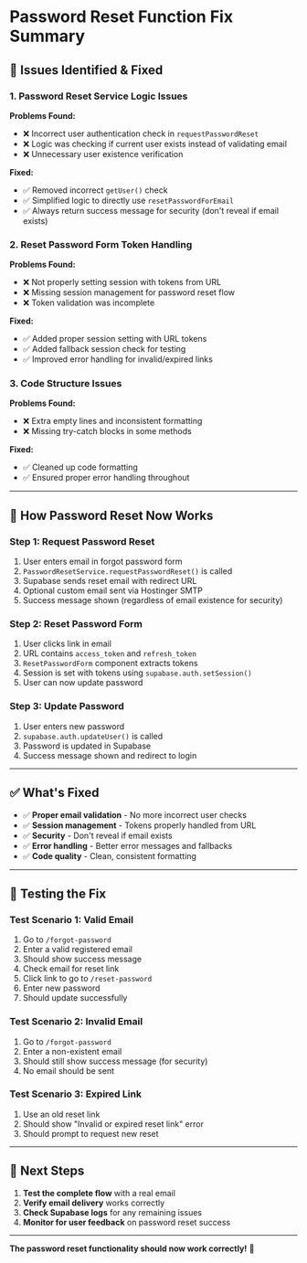 # Password Reset Function Fix Summary

## 🚨 Issues Identified & Fixed

### **1. Password Reset Service Logic Issues**

**Problems Found:**
- ❌ Incorrect user authentication check in `requestPasswordReset`
- ❌ Logic was checking if current user exists instead of validating email
- ❌ Unnecessary user existence verification

**Fixed:**
- ✅ Removed incorrect `getUser()` check
- ✅ Simplified logic to directly use `resetPasswordForEmail`
- ✅ Always return success message for security (don't reveal if email exists)

### **2. Reset Password Form Token Handling**

**Problems Found:**
- ❌ Not properly setting session with tokens from URL
- ❌ Missing session management for password reset flow
- ❌ Token validation was incomplete

**Fixed:**
- ✅ Added proper session setting with URL tokens
- ✅ Added fallback session check for testing
- ✅ Improved error handling for invalid/expired links

### **3. Code Structure Issues**

**Problems Found:**
- ❌ Extra empty lines and inconsistent formatting
- ❌ Missing try-catch blocks in some methods

**Fixed:**
- ✅ Cleaned up code formatting
- ✅ Ensured proper error handling throughout

---

## 🔧 **How Password Reset Now Works**

### **Step 1: Request Password Reset**
1. User enters email in forgot password form
2. `PasswordResetService.requestPasswordReset()` is called
3. Supabase sends reset email with redirect URL
4. Optional custom email sent via Hostinger SMTP
5. Success message shown (regardless of email existence for security)

### **Step 2: Reset Password Form**
1. User clicks link in email
2. URL contains `access_token` and `refresh_token`
3. `ResetPasswordForm` component extracts tokens
4. Session is set with tokens using `supabase.auth.setSession()`
5. User can now update password

### **Step 3: Update Password**
1. User enters new password
2. `supabase.auth.updateUser()` is called
3. Password is updated in Supabase
4. Success message shown and redirect to login

---

## ✅ **What's Fixed**

- ✅ **Proper email validation** - No more incorrect user checks
- ✅ **Session management** - Tokens properly handled from URL
- ✅ **Security** - Don't reveal if email exists
- ✅ **Error handling** - Better error messages and fallbacks
- ✅ **Code quality** - Clean, consistent formatting

---

## 🧪 **Testing the Fix**

### **Test Scenario 1: Valid Email**
1. Go to `/forgot-password`
2. Enter a valid registered email
3. Should show success message
4. Check email for reset link
5. Click link to go to `/reset-password`
6. Enter new password
7. Should update successfully

### **Test Scenario 2: Invalid Email**
1. Go to `/forgot-password`
2. Enter a non-existent email
3. Should still show success message (for security)
4. No email should be sent

### **Test Scenario 3: Expired Link**
1. Use an old reset link
2. Should show "Invalid or expired reset link" error
3. Should prompt to request new reset

---

## 🚀 **Next Steps**

1. **Test the complete flow** with a real email
2. **Verify email delivery** works correctly
3. **Check Supabase logs** for any remaining issues
4. **Monitor for user feedback** on password reset success

---

**The password reset functionality should now work correctly!** 🎉
